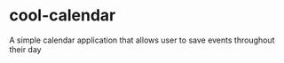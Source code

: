# cool-calendar
A simple calendar application that allows user to save events throughout their day




